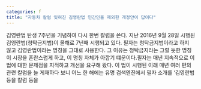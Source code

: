```yaml
---
categories: f
title: "자동차 칼럼 잊혀진 김영란법 민간인을 제외한 개정안이 답이다"
---
```

김영란법 탄생 7주년을 기념하여 다시 한번 칼럼을 쓴다. 지난 2016년 9월 28일 시행된 김영란법(청탁금지법)이 올해로 7년째 시행되고 있다. 필자는 청탁금지법이라고 하지 않고 김영란법이라는 명칭을 그대로 사용한다. 그 이유는 청탁금지라는 그럴 듯한 명칭이 시장을 혼란스럽게 하고, 이 명칭 자체가 아깝기 떄문이다.필자는 매년 지속적으로 이 법에 대한 문제점을 지적하고 개선을 요구해 왔다. 이 법이 시행된 이래 매년 여러 편의 관련 칼럼을 늘 게재하다 보니 어느 한 해에는 유명 검색엔진에서 필자 소개를 ‘김영란법 등을 칼럼 등을